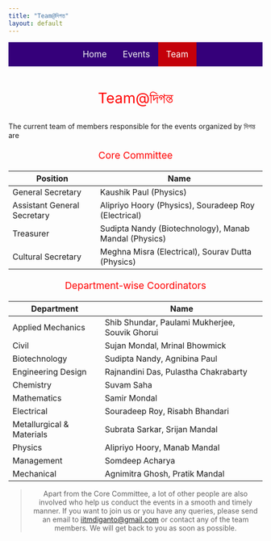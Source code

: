 ```yaml
---
title: "Team@দিগন্ত"
layout: default
---
```


<style>
.topnav {
  background-color: #35007a;
  overflow: hidden;
  display:flex;
  justify-content:center;
}

/* Style the links inside the navigation bar */
.topnav a {
  float: left;
  color: #f2f2f2;
  text-align: center;
  padding: 14px 16px;
  text-decoration: none;
  font-size: 17px;
}

/* Change the color of links on hover */
.topnav a:hover {
  background-color: #ddd;
  color: black;
}

/* Add a color to the active/current link */
.topnav a.active {
  background-color: #c4000a;
  color: white;
}

.stylishtext{
  color: red;
  font-size: 3vw;
}

.stylishtext2{
  color: red;
  font-size: 2vw;
}
</style>

<div class="topnav">
<div>
  <a href="index.html">Home</a>
  <a href="events.html">Events</a>
  <a class="active" href="team.html">Team</a>
</div>
</div>
<br>

<div align="center">
<p class="stylishtext"> Team@দিগন্ত </p>
</div>

The current team of members responsible for the events organized by দিগন্ত are

<div align="center">

<p class="stylishtext2"> Core Committee </p>

</div>

|Position|Name|
|---|---|
| General Secretary | Kaushik Paul (Physics) |
| Assistant General Secretary | Alipriyo Hoory (Physics), Souradeep Roy (Electrical) |
| Treasurer | Sudipta Nandy (Biotechnology), Manab Mandal (Physics) |
| Cultural Secretary | Meghna Misra (Electrical), Sourav Dutta (Physics) |

<div align="center">

<p class="stylishtext2">Department-wise Coordinators</p>

</div>

| Department | Name |
|---|---|
| Applied Mechanics | Shib Shundar, Paulami Mukherjee, Souvik Ghorui |
| Civil | Sujan Mondal, Mrinal Bhowmick |
| Biotechnology | Sudipta Nandy, Agnibina Paul |
| Engineering Design | Rajnandini Das, Pulastha Chakrabarty |
| Chemistry | Suvam Saha |
| Mathematics | Samir Mondal |
| Electrical | Souradeep Roy, Risabh Bhandari |
| Metallurgical & Materials | Subrata Sarkar, Srijan Mandal	|
| Physics | Alipriyo Hoory, Manab Mandal |
| Management | Somdeep Acharya |
| Mechanical | Agnimitra Ghosh, Pratik Mandal |

> <p align="center">Apart from the Core Committee, a lot of other people are also involved who help us conduct the events in a smooth and timely manner. If you want to join us or you have any queries, please send an email to <a href="mailto:iitmdiganto@gmail.com">iitmdiganto@gmail.com</a> or contact any of the team members. We will get back to you as soon as possible.</p>